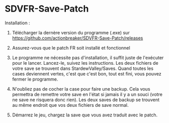 # SDVFR-Save-Patch

Installation : 

1) Télécharger la dernère version du programme (.exe) sur https://github.com/actionbreaker/SDVFR-Save-Patch/releases

2) Assurez-vous que le patch FR soit installé et fonctionnel

3) Le programme ne nécessite pas d'installation, il suffit juste de l'exécuter pour le lancer. Lancez-le, suivez les instructions. Les deux fichiers de votre save se trouvent dans StardewValley/Saves. Quand toutes les cases deviennent vertes, c'est que c'est bon, tout est fini, vous pouvez fermer le programme. 

4) N'oubliez pas de cocher la case pour faire une backup. Cela vous permettra de remettre votre save en l'état si jamais il y a un souci (votre ne save ne risquera donc rien). Les deux saves de backup se trouvent au même endroit que vos deux fichiers de save normal. 

5) Démarrez le jeu, chargez la save que vous avez traduit avec le patch. 
